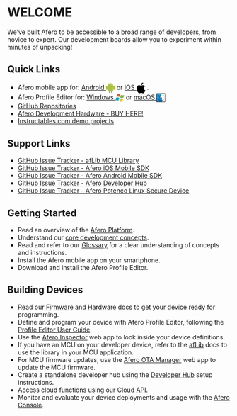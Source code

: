 # WELCOME

We’ve built Afero to be accessible to a broad range of developers, from novice to expert. Our development boards allow you to experiment within minutes of unpacking!

## Quick Links

* Afero mobile app for: [Android <img src="img/android.svg" alt="drawing" width="20" style="vertical-align:middle;margin:0px 0px;border:none">](https://play.google.com/store/apps/details?id=io.afero.tokui.prod.release) or [iOS <img src="img/apple.svg" alt="drawing" width="20" style="vertical-align:middle;margin:0px 0px;border:none">](https://apps.apple.com/us/app/afero-iot-platform/id1065087421?ls=1) .
* Afero Profile Editor for: [Windows <img src="img/windows.svg" alt="drawing" width="20" style="vertical-align:middle;margin:0px 0px;border:none">](https://cdn.afero.io/latest-ape/win) or [macOS <img src="img/macos.svg" alt="drawing" width="20" style="vertical-align:middle;margin:0px 0px;border:none">](https://cdn.afero.io/latest-ape/mac) .
* [GitHub Repositories](https://github.com/aferodeveloper)
* [Afero Development Hardware - BUY HERE!](Hardware)
* [Instructables.com demo projects](http://www.instructables.com/howto/afero)

## Support Links

- [GitHub Issue Tracker - afLib MCU Library](https://github.com/aferodeveloper/afLib/issues)
- [GitHub Issue Tracker - Afero iOS Mobile SDK](https://github.com/aferodeveloper/AferoSwiftSDK/issues)
- [GitHub Issue Tracker - Afero Android Mobile SDK](https://github.com/aferodeveloper/AferoJavaSDK/issues)
- [GitHub Issue Tracker - Afero Developer Hub](https://github.com/aferodeveloper/developerhub/issues)
- [GitHub Issue Tracker - Afero Potenco Linux Secure Device](https://github.com/AferoCE/potenco/issues)

## Getting Started

- Read an overview of the [Afero Platform](/en/latest/SystemOverview).
- Understand our [core development concepts](/en/latest/CoreConcepts).
- Read and refer to our [Glossary](/en/latest/Glossary) for a clear understanding of concepts and instructions.
- Install the Afero mobile app on your smartphone.
- Download and install the Afero Profile Editor.

## Building Devices

- Read our [Firmware](/en/latest/FW-API) and [Hardware](/en/latest/HWRef) docs to get your device ready for programming.
- Define and program your device with Afero Profile Editor, following the [Profile Editor User Guide](/en/latest/Projects).
- Use the [Afero Inspector](/en/latest/Inspector) web app to look inside your device definitions.
- If you have an MCU on your developer device, refer to the [afLib](/en/latest/API-afLib) docs to use the library in your MCU application.
- For MCU firmware updates, use the [Afero OTA Manager](/en/latest/OTAMgr) web app to update the MCU firmware.
- Create a standalone developer hub using the [Developer Hub](/en/latest/StandaloneHub) setup instructions.
- Access cloud functions using our [Cloud API](/en/latest/CloudAPIs).
- Monitor and evaluate your device deployments and usage with the [Afero Console](/en/latest/Console).